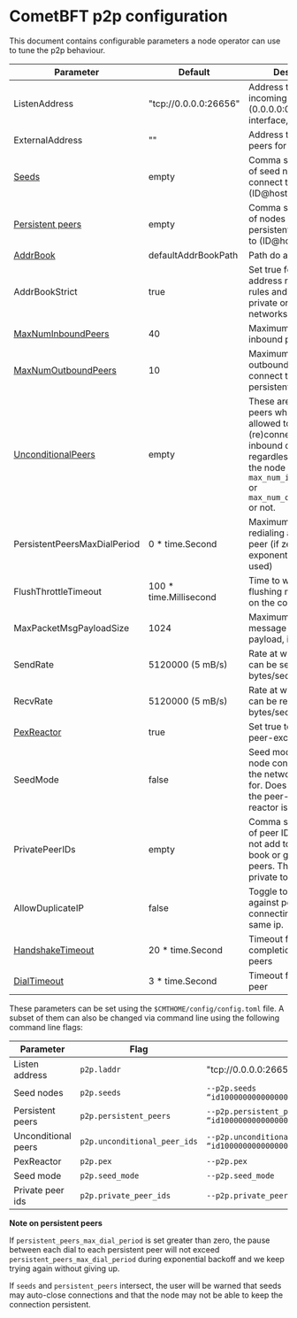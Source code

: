 # CometBFT p2p configuration

This document contains configurable parameters a node operator can use to tune the p2p behaviour.

| Parameter| Default| Description |
| --- | --- | ---|
|   ListenAddress               |   "tcp://0.0.0.0:26656" |   Address to listen for incoming connections (0.0.0.0:0 means any interface, any port)  |
|   ExternalAddress             |  ""                 |  Address to advertise to peers for them to dial |
|   [Seeds](./pex-protocol.md#seed-nodes) | empty               | Comma separated list of seed nodes to connect to (ID@host:port )|
|   [Persistent peers](./peer_manager.md#persistent-peers)            | empty               | Comma separated list of nodes to keep persistent connections to (ID@host:port )  |
|	[AddrBook](./addressbook.md)                    | defaultAddrBookPath | Path do address book |
|	AddrBookStrict              | true                | Set true for strict address routability rules and false for private or local networks |
|	[MaxNumInboundPeers](./switch.md#accepting-peers)          |  40 | Maximum number of inbound peers |
|	[MaxNumOutboundPeers](./peer_manager.md#ensure-peers)         |  10 |  Maximum number of outbound peers to connect to, excluding persistent peers |
|   [UnconditionalPeers](./switch.md#accepting-peers)          | empty                | These are IDs of the peers which are allowed to be (re)connected as both inbound or outbound regardless of whether the node reached `max_num_inbound_peers` or `max_num_outbound_peers` or not. |
|   PersistentPeersMaxDialPeriod| 0 * time.Second      | Maximum pause when redialing a persistent peer (if zero, exponential backoff is used)    |
|	FlushThrottleTimeout        |100 * time.Millisecond| Time to wait before flushing messages out on the connection |
|	MaxPacketMsgPayloadSize     |  1024 | Maximum size of a message packet payload, in bytes |
|	SendRate                    | 5120000 (5 mB/s) | Rate at which packets can be sent, in bytes/second  |
|	RecvRate                    | 5120000 (5 mB/s) | Rate at which packets can be received, in bytes/second|
|	[PexReactor](./pex.md)                  |  true            | Set true to enable the peer-exchange reactor |
|	SeedMode                    |       false      | Seed mode, in which node constantly crawls the network and looks for. Does not work if the peer-exchange reactor is disabled.  |
|   PrivatePeerIDs              | empty            | Comma separated list of peer IDsthat we do not add to the address book or gossip to other peers. They stay private to us. |
|	AllowDuplicateIP            | false            | Toggle to disable guard against peers connecting from the same ip.|
|	[HandshakeTimeout](./transport.md#connection-upgrade)            | 20 * time.Second | Timeout for handshake completion between peers |
|	[DialTimeout](./switch.md#dialing-peers)                 |  3 * time.Second | Timeout for dialing a peer |


These parameters can be set using the `$CMTHOME/config/config.toml` file. A subset of them can also be changed via command line using the following command line flags:

| Parameter | Flag | Example |
| --- | --- | --- |
| Listen address|  `p2p.laddr` |  "tcp://0.0.0.0:26656" |
| Seed nodes | `p2p.seeds` | `--p2p.seeds “id100000000000000000000000000000000@1.2.3.4:26656,id200000000000000000000000000000000@2.3.4.5:4444”` |
| Persistent peers | `p2p.persistent_peers` | `--p2p.persistent_peers “id100000000000000000000000000000000@1.2.3.4:26656,id200000000000000000000000000000000@2.3.4.5:26656”` |
| Unconditional peers | `p2p.unconditional_peer_ids` | `--p2p.unconditional_peer_ids “id100000000000000000000000000000000,id200000000000000000000000000000000”` |
| PexReactor | `p2p.pex` | `--p2p.pex` |
| Seed mode | `p2p.seed_mode` | `--p2p.seed_mode` |
| Private peer ids | `p2p.private_peer_ids` | `--p2p.private_peer_ids “id100000000000000000000000000000000,id200000000000000000000000000000000”` |

 **Note on persistent peers**

 If `persistent_peers_max_dial_period` is set greater than zero, the
pause between each dial to each persistent peer will not exceed `persistent_peers_max_dial_period`
during exponential backoff and we keep trying again without giving up.

If `seeds` and `persistent_peers` intersect,
the user will be warned that seeds may auto-close connections
and that the node may not be able to keep the connection persistent.
